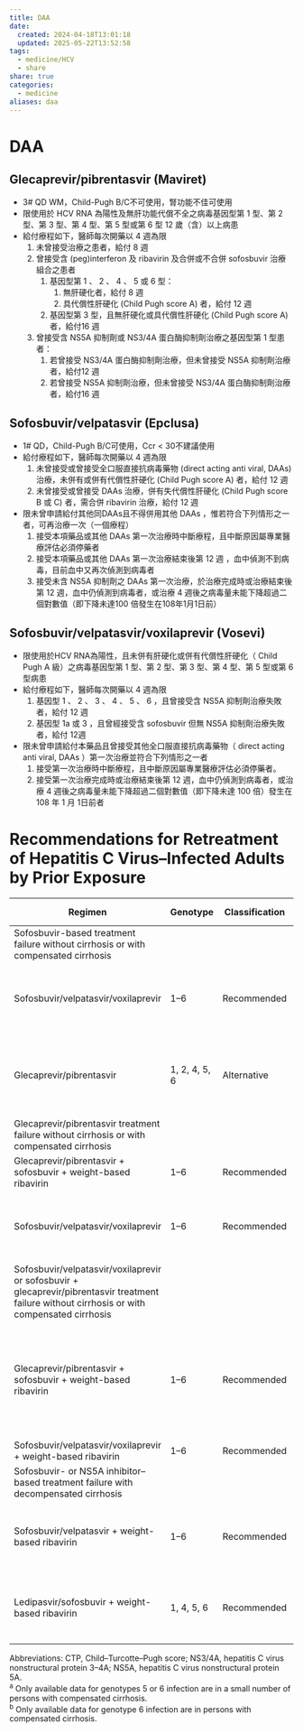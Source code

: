 ```yaml
---
title: DAA
date:
  created: 2024-04-18T13:01:18
  updated: 2025-05-22T13:52:58
tags:
  - medicine/HCV
  - share
share: true
categories:
  - medicine
aliases: daa
---
```

# DAA  
## Glecaprevir/pibrentasvir (Maviret)  
* 3# QD WM，Child-Pugh B/C不可使用，腎功能不佳可使用  
* 限使用於 HCV RNA 為陽性及無肝功能代償不全之病毒基因型第 1 型、第 2 型、第 3 型、第 4 型、第 5 型或第 6 型 12 歲（含）以上病患  
* 給付療程如下，醫師每次開藥以 4 週為限  
	1. 未曾接受治療之患者，給付 8 週  
	2. 曾接受含 (peg)interferon 及 ribavirin 及合併或不合併 sofosbuvir 治療組合之患者  
		1. 基因型第 1 、 2 、 4 、 5 或 6 型：  
			1. 無肝硬化者，給付 8 週  
			2. 具代償性肝硬化 (Child Pugh score A) 者，給付 12 週  
		2. 基因型第 3 型，且無肝硬化或具代償性肝硬化 (Child Pugh score A) 者，給付16 週  
	3. 曾接受含 NS5A 抑制劑或 NS3/4A 蛋白酶抑制劑治療之基因型第 1 型患者：  
		1. 若曾接受 NS3/4A 蛋白酶抑制劑治療，但未曾接受 NS5A 抑制劑治療者，給付12 週  
		2. 若曾接受 NS5A 抑制劑治療，但未曾接受 NS3/4A 蛋白酶抑制劑治療者，給付16 週  
  
<!-- more -->  
## Sofosbuvir/velpatasvir (Epclusa)  
* 1# QD，Child-Pugh B/C可使用，Ccr < 30不建議使用  
* 給付療程如下，醫師每次開藥以 4 週為限  
	1. 未曾接受或曾接受全口服直接抗病毒藥物 (direct acting anti viral, DAAs) 治療，未併有或併有代償性肝硬化 (Child Pugh score A) 者，給付 12 週  
	2. 未曾接受或曾接受 DAAs 治療，併有失代償性肝硬化 (Child Pugh score B 或 C) 者，需合併 ribavirin 治療，給付 12 週  
* 限未曾申請給付其他同DAAs且不得併用其他 DAAs ，惟若符合下列情形之一者，可再治療一次（一個療程）  
	1. 接受本項藥品或其他 DAAs 第一次治療時中斷療程，且中斷原因屬專業醫療評估必須停藥者  
	2. 接受本項藥品或其他 DAAs 第一次治療結束後第 12 週 ，血中偵測不到病毒，目前血中又再次偵測到病毒者  
	3. 接受未含 NS5A 抑制劑之 DAAs 第一次治療，於治療完成時或治療結束後第 12 週，血中仍偵測到病毒者，或治療 4 週後之病毒量未能下降超過二個對數值（即下降未達100 倍發生在108年1月1日前）  
## Sofosbuvir/velpatasvir/voxilaprevir (Vosevi)  
* 限使用於HCV RNA為陽性，且未併有肝硬化或併有代償性肝硬化（ Child Pugh A 級）之病毒基因型第 1 型、第 2 型、第 3 型、第 4 型、第 5 型或第 6 型病患  
* 給付療程如下，醫師每次開藥以 4 週為限  
	1. 基因型 1 、 2 、 3 、 4 、 5 、 6 ，且曾接受含 NS5A 抑制劑治療失敗者，給付 12 週  
	2. 基因型 1a 或 3 ，且曾經接受含 sofosbuvir 但無 NS5A 抑制劑治療失敗者，給付 12週  
* 限未曾申請給付本藥品且曾接受其他全口服直接抗病毒藥物（ direct acting anti viral, DAAs ）第一次治療並符合下列情形之一者  
	1. 接受第一次治療時中斷療程，且中斷原因屬專業醫療評估必須停藥者。  
	2. 接受第一次治療完成時或治療結束後第 12 週，血中仍偵測到病毒者，或治療 4 週後之病毒量未能下降超過二個對數值（即下降未達 100 倍）發生在 108 年 1 月 1日前者  
# Recommendations for Retreatment of Hepatitis C Virus–Infected Adults by Prior Exposure  
  
| Regimen                                                                                                                                        | Genotype      | Classification | Duration | Rating | Caveats and Other Considerations                                                                                                                                                               |  
| ---------------------------------------------------------------------------------------------------------------------------------------------- | ------------- | -------------- | -------- | ------ | ---------------------------------------------------------------------------------------------------------------------------------------------------------------------------------------------- |  
| Sofosbuvir-based treatment failure without cirrhosis or with compensated cirrhosis                                                             |               |                |          |        |                                                                                                                                                                                                |  
| Sofosbuvir/velpatasvir/voxilaprevir                                                                                                            | 1–6           | Recommended    | 12 wk    | I, A   | For genotype 3 infection with compensated cirrhosis, add weight-based ribavirin if there are no contraindications.                                                                             |  
| Glecaprevir/pibrentasvir                                                                                                                       | 1, 2, 4, 5, 6 | Alternative    | 16 wk    | I, A   | Not recommended for patients with prior exposure to an NS5A inhibitor plus NS3/4A protease inhibitor regimen (eg, elbasvir/grazoprevir).                                                       |  
| Glecaprevir/pibrentasvir treatment failure without cirrhosis or with compensated cirrhosis                                                     |               |                |          |        |                                                                                                                                                                                                |  
| Glecaprevir/pibrentasvir + sofosbuvir + weight-based ribavirin                                                                                 | 1–6           | Recommended    | 16 wk    | IIa, B |                                                                                                                                                                                                |  
| Sofosbuvir/velpatasvir/voxilaprevir                                                                                                            | 1–6           | Recommended    | 12 wk    | IIa, B | For patients with compensated cirrhosis, addition of weight-based ribavirin is recommended (rating IIa, C).                                                                                    |  
| Sofosbuvir/velpatasvir/voxilaprevir or sofosbuvir + glecaprevir/pibrentasvir treatment failure without cirrhosis or with compensated cirrhosis |               |                |          |        |                                                                                                                                                                                                |  
| Glecaprevir/pibrentasvir + sofosbuvir + weight-based ribavirin                                                                                 | 1–6           | Recommended    | 16 wk    | IIa, B | Extension to 24 wk should be considered in extremely difficult cases (eg, genotype 3 infection with compensated cirrhosis) or failure following sofosbuvir + glecaprevir/pibrentasvir therapy. |  
| Sofosbuvir/velpatasvir/voxilaprevir + weight-based ribavirin                                                                                   | 1–6           | Recommended    | 24 wk    | IIa, B |                                                                                                                                                                                                |  
| Sofosbuvir- or NS5A inhibitor–based treatment failure with decompensated cirrhosis                                                             |               |                |          |        |                                                                                                                                                                                                |  
| Sofosbuvir/velpatasvir + weight-based ribavirin                                                                                                | 1–6           | Recommended    | 24 wk    | II, Ca | Low initial dose of ribavirin (600 mg) is recommended for patients with CTP class C cirrhosis; increase as tolerated.                                                                          |  
| Ledipasvir/sofosbuvir + weight-based ribavirin                                                                                                 | 1, 4, 5, 6    | Recommended    | 24 wk    | II, Cb | Low initial dose of ribavirin (600 mg) is recommended for patients with CTP class C cirrhosis; increase as tolerated.                                                                          |  
  
Abbreviations: CTP, Child–Turcotte–Pugh score; NS3/4A, hepatitis C virus nonstructural protein 3–4A; NS5A, hepatitis C virus nonstructural protein 5A.  
<sup>a</sup> Only available data for genotypes 5 or 6 infection are in a small number of persons with compensated cirrhosis.  
<sup>b</sup> Only available data for genotype 6 infection are in persons with compensated cirrhosis.